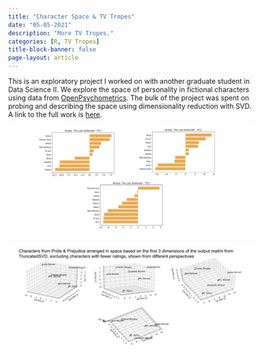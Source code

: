 ```yaml
---
title: "Character Space & TV Tropes"
date: "05-05-2021"
description: "More TV Tropes."
categories: [R, TV Tropes]
title-block-banner: false
page-layout: article
---
```


This is an exploratory project I worked on with another graduate student in Data Science II. We explore the space of personality in fictional characters using data from [OpenPsychometrics](https://openpsychometrics.org/tests/characters/). The bulk of the project was spent on probing and describing the space using dimensionality reduction with SVD. A link to the full work is [here](CSYS_387_Final_Paper.pdf).

![](cspace1.png)

![](cspace2.png)